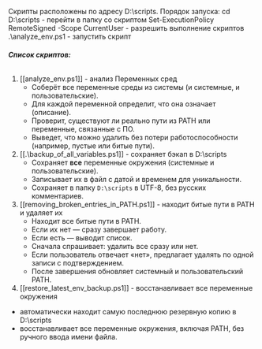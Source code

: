 
Скрипты расположены по адресу D:\scripts.
Порядок запуска:
	cd D:\scripts - перейти в папку со скриптом
	Set-ExecutionPolicy RemoteSigned -Scope CurrentUser - разрешить выполнение скриптов
	.\analyze_env.ps1 - запустить скрипт
###### **Список скриптов:**
1. [[analyze_env.ps1]] - анализ Переменных сред
	- Соберёт все переменные среды из системы (и системные, и пользовательские).
    - Для каждой переменной определит, что она означает (описание).
    - Проверит, существуют ли реально пути из PATH или переменные, связанные с ПО.
    - Выведет, что можно удалить без потери работоспособности (например, пустые или битые пути).
2. [[.\backup_of_all_variables.ps1]] - сохраняет бэкап в D:\scripts
	- Сохраняет **все** переменные окружения (системные и пользовательские).
    - Записывает их в файл с датой и временем для уникальности.
    - Сохраняет в папку `D:\scripts` в UTF-8, без русских комментариев.
3. [[removing_broken_entries_in_PATH.ps1]] - находит битые пути в PATH и удаляет их
	- Находит все битые пути в PATH.
	- Если их нет — сразу завершает работу.
	- Если есть — выводит список.
	- Сначала спрашивает: удалить все сразу или нет.
	- Если пользователь отвечает «нет», предлагает удалять по одной записи с подтверждением.
	- После завершения обновляет системный и пользовательский PATH.
4. [[restore_latest_env_backup.ps1]] - восстанавливает все переменные окружения
- автоматически находит самую последнюю резервную копию в D:\scripts 
- восстанавливает все переменные окружения, включая PATH, без ручного ввода имени файла.